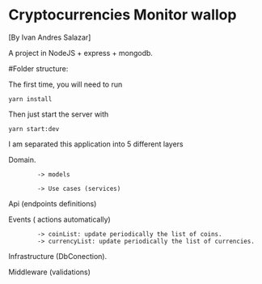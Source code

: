 # Cryptocurrencies Monitor wallop
[By Ivan Andres Salazar]

A project in NodeJS + express + mongodb.

#Folder structure:


The first time, you will need to run

```
yarn install
```

Then just start the server with

```
yarn start:dev
```

I am separated this application into 5 different layers

Domain.
```
        -> models

        -> Use cases (services)
```

Api (endpoints definitions)

Events ( actions automatically)
```
        -> coinList: update periodically the list of coins.
        -> currencyList: update periodically the list of currencies.
```

Infrastructure (DbConection).

Middleware  (validations)